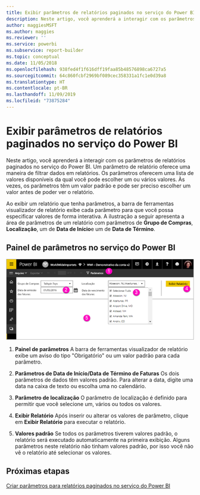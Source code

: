 ```yaml
---
title: Exibir parâmetros de relatórios paginados no serviço do Power BI
description: Neste artigo, você aprenderá a interagir com os parâmetros de relatórios paginados no serviço do Power BI.
author: maggiesMSFT
ms.author: maggies
ms.reviewer: ''
ms.service: powerbi
ms.subservice: report-builder
ms.topic: conceptual
ms.date: 11/05/2018
ms.openlocfilehash: 938fed4f1f616dff19faa85b48576898ca6727a5
ms.sourcegitcommit: 64c860fcbf2969bf089cec358331a1fc1e0d39a8
ms.translationtype: HT
ms.contentlocale: pt-BR
ms.lasthandoff: 11/09/2019
ms.locfileid: "73875284"
---
```

# <a name="view-parameters-for-paginated-reports-in-the-power-bi-service"></a>Exibir parâmetros de relatórios paginados no serviço do Power BI

Neste artigo, você aprenderá a interagir com os parâmetros de relatórios paginados no serviço do Power BI.  Um parâmetro de relatório oferece uma maneira de filtrar dados em relatórios. Os parâmetros oferecem uma lista de valores disponíveis da qual você pode escolher um ou vários valores. Às vezes, os parâmetros têm um valor padrão e pode ser preciso escolher um valor antes de poder ver o relatório.  

Ao exibir um relatório que tenha parâmetros, a barra de ferramentas visualizador de relatório exibe cada parâmetro para que você possa especificar valores de forma interativa. A ilustração a seguir apresenta a área de parâmetros de um relatório com parâmetros de **Grupo de Compras**, **Localização**, um de **Data de Início**e um de **Data de Término**.  

## <a name="parameters-pane-in-the-power-bi-service"></a>Painel de parâmetros no serviço do Power BI

![Exibir um relatório paginado com parâmetros](media/paginated-reports-view-parameters/power-bi-paginated-view-parameters.png)
  
1.  **Painel de parâmetros** A barra de ferramentas visualizador de relatório exibe um aviso do tipo "Obrigatório" ou um valor padrão para cada parâmetro.    
  
2.  **Parâmetros de Data de Início/Data de Término de Faturas** Os dois parâmetros de dados têm valores padrão. Para alterar a data, digite uma data na caixa de texto ou escolha uma no calendário.  
  
3.  **Parâmetro de localização** O parâmetro de localização é definido para permitir que você selecione um, vários ou todos os valores. 
  
4.  **Exibir Relatório** Após inserir ou alterar os valores de parâmetro, clique em **Exibir Relatório** para executar o relatório. 

5. **Valores padrão** Se todos os parâmetros tiverem valores padrão, o relatório será executado automaticamente na primeira exibição. Alguns parâmetros neste relatório não tinham valores padrão, por isso você não vê o relatório até selecionar os valores.  

## <a name="next-steps"></a>Próximas etapas

[Criar parâmetros para relatórios paginados no serviço do Power BI](paginated-reports-parameters.md)
